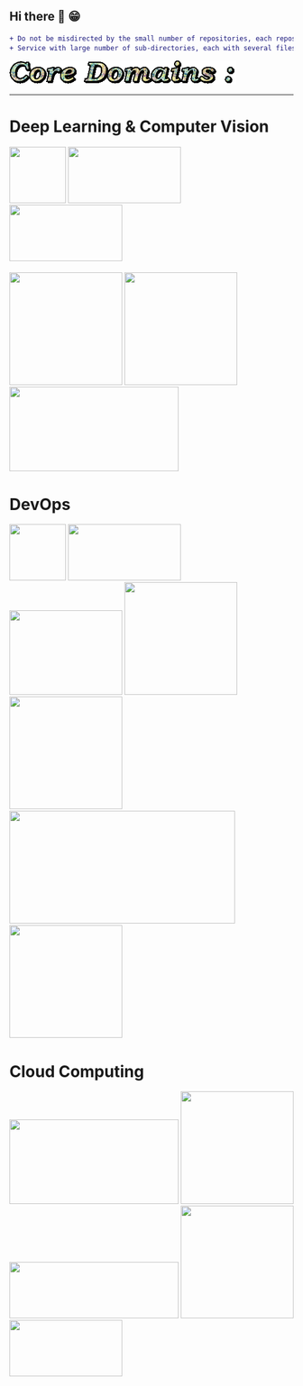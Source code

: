 ## Hi there 👋 :grin:

```diff
+ Do not be misdirected by the small number of repositories, each repository in itself is like a huge Simple Storage 
+ Service with large number of sub-directories, each with several files of code, falling in each individual domain !
```

![Core Domains :](https://github.com/anmol-sinha-coder/anmol-sinha-coder/blob/master/Core_Domains.gif)
_______________________________________________________________________________________________________________________________________
# Deep Learning & Computer Vision
<p>
<img src="https://miro.medium.com/max/700/1*Z4L6D1RiQauGmB3TGK_wJg.gif" width=100 height=100>
<img src="https://www.kukuxiaai.com/images/tensorflow.gif" width=200 height=100>
<img src="https://keras.io/img/logo.png" width=200 height=100>
<br></br>
<img src="https://i.imgur.com/1t7STdM.gif" width=200 height=200>
<img src="https://techscript24.com/wp-content/uploads/2020/10/86498201-a8bd8680-bd39-11ea-9d08-66b610a8dc01.png" width=200 height=200>
<img src="https://nanonets.com/blog/content/images/2019/12/Tesseract.gif" width=300 height=150>
</p>

# DevOps
<p>
<img src="https://miro.medium.com/max/676/0*OTDBbd-zbG-P-41o.png" width=100 height=100>
<img src="https://www.redarris.com/assets/img/blog/docker-kubernetes.png" width=200 height=100>
<img src="https://imgee.s3.amazonaws.com/imgee/5813bbaf37934f34ac129cc287c102af.png" width=200 height=150>
<img src="https://www.edureka.co/blog/wp-content/uploads/2017/11/ELK.png" width=200 height=200>
<img src="https://www.openlogic.com/sites/openlogic/files/image/2019-07/image-blog-monitoring-java-applications-with-prometheus-and-grafana-part-2.jpg" width=200 height=200 />
<img src="https://www.hrupin.com/wp-content/uploads/2012/01/Apache-Maven-logo.jpeg" height=200 width=400>
<img src="https://upload.wikimedia.org/wikipedia/commons/thumb/3/3a/OpenShift-LogoType.svg/959px-OpenShift-LogoType.svg.png" height=200 width=200>
</p>

# Cloud Computing
<p>
<img src="https://thumbs.gfycat.com/PoliticalMindlessBanteng-small.gif" width=300 height=150>
<img src="https://static.dribbble.com/users/57858/screenshots/2292590/jeshie_dribbble_cloud.gif" width=200 height=200>
<img src="https://nicovmc.files.wordpress.com/2019/07/terraform_primarylogo_fullcolor.png" width=300 height=100>
<img src="https://object-storage-ca-ymq-1.vexxhost.net/swift/v1/6e4619c416ff4bd19e1c087f27a43eea/www-assets-prod/Uploads/openstack-vert.jpg" width=200 height=200>
<img src="https://qbd.eu/wp-content/uploads/azure-logo.png" width=200 height=100>
</p>
<!--
**anmol-sinha-coder/anmol-sinha-coder** is a ✨ _special_ ✨ repository because its `README.md` (this file) appears on your GitHub profile.

Here are some ideas to get you started:

- 🔭 I’m currently working on ...
- 🌱 I’m currently learning ...
- 👯 I’m looking to collaborate on ...
- 🤔 I’m looking for help with ...
- 💬 Ask me about ...
- 📫 How to reach me: ...
- 😄 Pronouns: ...
- ⚡ Fun fact: ...
-->
